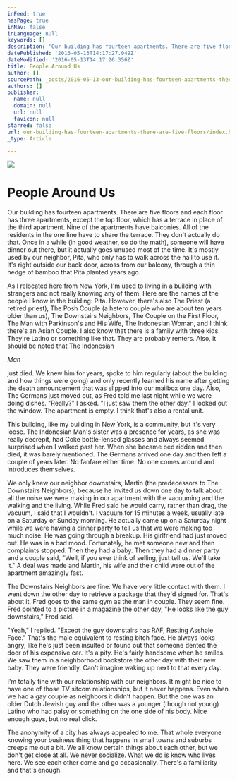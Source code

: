 ```yaml
---
inFeed: true
hasPage: true
inNav: false
inLanguage: null
keywords: []
description: 'Our building has fourteen apartments. There are five floors and each floor has three apartments, except the top floor, which has a terrace in place of the third apartment. Nine of the apartments have balconies. All of the residents in the one line have to share the terrace. They don’t actually do that. Once in a while (in good weather, so do the math), someone will have dinner out there, but it actually goes unused most of the time. It’s mostly used by our neighbor, Pita, who only has to walk across the hall to use it. It’s right outside our back door, across from our balcony, through a thin hedge of bamboo that Pita planted years ago.'
datePublished: '2016-05-13T14:17:27.049Z'
dateModified: '2016-05-13T14:17:26.356Z'
title: People Around Us
author: []
sourcePath: _posts/2016-05-13-our-building-has-fourteen-apartments-there-are-five-floors.md
authors: []
publisher:
  name: null
  domain: null
  url: null
  favicon: null
starred: false
url: our-building-has-fourteen-apartments-there-are-five-floors/index.html
_type: Article

---
```

![](https://the-grid-user-content.s3-us-west-2.amazonaws.com/3e1fad55-64d7-4a72-bf15-eaa4ff5c3b5d.jpg)

# People Around Us

Our building has fourteen apartments. There are five floors and each floor has three apartments, except the top floor, which has a terrace in place of the third apartment. Nine of the apartments have balconies. All of the residents in the one line have to share the terrace. They don't actually do that. Once in a while (in good weather, so do the math), someone will have dinner out there, but it actually goes unused most of the time. It's mostly used by our neighbor, Pita, who only has to walk across the hall to use it. It's right outside our back door, across from our balcony, through a thin hedge of bamboo that Pita planted years ago.

As I relocated here from New York, I'm used to living in a building with strangers and not really knowing any of them. Here are the names of the people I know in the building: Pita. However, there's also The Priest (a retired priest), The Posh Couple (a hetero couple who are about ten years older than us), The Downstairs Neighbors, The Couple on the First Floor, The Man with Parkinson's and His Wife, The Indonesian Woman, and I think there's an Asian Couple. I also know that there is a family with three kids. They're Latino or something like that. They are probably renters. Also, it should be noted that The Indonesian 

_Man_

just died. We knew him for years, spoke to him regularly (about the building and how things were going) and only recently learned his name after getting the death announcement that was slipped into our mailbox one day. Also, The Germans just moved out, as Fred told me last night while we were doing dishes. "Really?" I asked. "I just saw them the other day." I looked out the window. The apartment is empty. I think that's also a rental unit.

This building, like my building in New York, is a community, but it's very loose. The Indonesian Man's sister was a presence for years, as she was really decrepit, had Coke bottle-lensed glasses and always seemed surprised when I walked past her. When she became bed ridden and then died, it was barely mentioned. The Germans arrived one day and then left a couple of years later. No fanfare either time. No one comes around and introduces themselves. 

We only knew our neighbor downstairs, Martin (the predecessors to The Downstairs Neighbors), because he invited us down one day to talk about all the noise we were making in our apartment with the vacuuming and the walking and the living. While Fred said he would carry, rather than drag, the vacuum, I said that I wouldn't. I vacuum for 15 minutes a week, usually late on a Saturday or Sunday morning. He actually came up on a Saturday night while we were having a dinner party to tell us that we were making too much noise. He was going through a breakup. His girlfriend had just moved out. He was in a bad mood. Fortunately, he met someone new and then complaints stopped. Then they had a baby. Then they had a dinner party and a couple said, "Well, if you ever think of selling, just tell us. We'll take it." A deal was made and Martin, his wife and their child were out of the apartment amazingly fast. 

The Downstairs Neighbors are fine. We have very little contact with them. I went down the other day to retrieve a package that they'd signed for. That's about it. Fred goes to the same gym as the man in couple. They seem fine. Fred pointed to a picture in a magazine the other day, "He looks like the guy downstairs," Fred said. 

"Yeah," I replied. "Except the guy downstairs has RAF, Resting Asshole Face." That's the male equivalent to resting bitch face. He always looks angry, like he's just been insulted or found out that someone dented the door of his expensive car. It's a pity. He's fairly handsome when he smiles. We saw them in a neighborhood bookstore the other day with their new baby. They were friendly. Can't imagine waking up next to that every day.

I'm totally fine with our relationship with our neighbors. It might be nice to have one of those TV sitcom relationships, but it never happens. Even when we had a gay couple as neighbors it didn't happen. But the one was an older Dutch Jewish guy and the other was a younger (though not young) Latino who had palsy or something on the one side of his body. Nice enough guys, but no real click.

The anonymity of a city has always appealed to me. That whole everyone knowing your business thing that happens in small towns and suburbs creeps me out a bit. We all know certain things about each other, but we don't get close at all. We never socialize. What we do is know who lives here. We see each other come and go occasionally. There's a familiarity and that's enough.